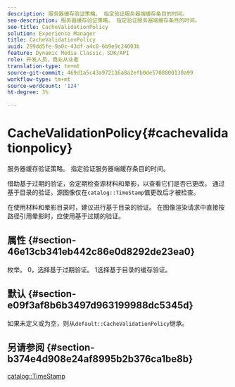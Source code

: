 ```yaml
---
description: 服务器缓存验证策略。 指定验证服务器端缓存条目的时间。
seo-description: 服务器缓存验证策略。 指定验证服务器端缓存条目的时间。
seo-title: CacheValidationPolicy
solution: Experience Manager
title: CacheValidationPolicy
uuid: 299dd5fe-9a0c-43df-a4c8-6b9e9c24003b
feature: Dynamic Media Classic，SDK/API
role: 开发人员，商业从业者
translation-type: tm+mt
source-git-commit: 469d1a5c43a972116a8a2efb0de5708800130a99
workflow-type: tm+mt
source-wordcount: '124'
ht-degree: 3%

---
```



# CacheValidationPolicy{#cachevalidationpolicy}

服务器缓存验证策略。 指定验证服务器端缓存条目的时间。

借助基于过期的验证，会定期检查源材料和晕影，以查看它们是否已更改。 通过基于目录的验证，源图像仅在`catalog::TimeStamp`值更改后才被检查。

在使用材料和晕影目录时，建议进行基于目录的验证。 在图像渲染请求中直接按路径引用晕影时，应使用基于过期的验证。

## 属性 {#section-46e13cb341eb442c86e0d8292de23ea0}

枚举。 0，选择基于过期验证。 1选择基于目录的缓存验证。

## 默认 {#section-e09f3af8b6b3497d963199988dc5345d}

如果未定义或为空，则从`default::CacheValidationPolicy`继承。

## 另请参阅 {#section-b374e4d908e24af8995b2b376ca1be8b}

[catalog::TimeStamp](../../../../../ir-api/material-cat/image-rendering-api-ref/c-ir-material-catalog/c-ir-material-data-reference/r-ir-timestamp-dataref.md#reference-6daf7973dc4f4b4e9e8165756db7c319)
